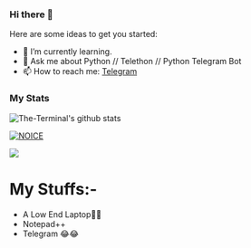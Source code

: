 ### Hi there 👋

Here are some ideas to get you started:

- 🌱 I’m currently learning.
- 💬 Ask me about Python // Telethon // Python Telegram Bot
- 📫 How to reach me: [Telegram](https://t.me/ProgrammingError)

### My Stats
![The-Terminal's github stats](https://github-readme-stats.vercel.app/api?username=ProgrammingError&layout=compact&show_icons=true&theme=chartreuse-dark&cache_seconds=1800)

[![NOICE](https://github-readme-stats.vercel.app/api/top-langs/?username=ProgrammingError&layout=compact&theme=midnight-purple&hide=Css)](https://github.com/ProgrammingError)

![](https://visitor-badge.laobi.icu/badge?page_id=ProgrammingError)
# My Stuffs:-

- A Low End Laptop🙂🙂
- Notepad++
- Telegram  😂😂
